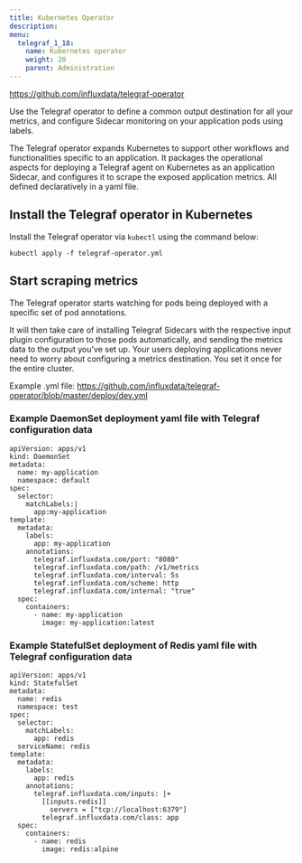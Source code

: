 ```yaml
---
title: Kubernetes Operator
description:
menu:
  telegraf_1_18:
    name: Kubernetes operator
    weight: 20
    parent: Administration
---
```


https://github.com/influxdata/telegraf-operator

Use the Telegraf operator to define a common output destination for all your metrics, and configure Sidecar monitoring on your application pods using labels.

The Telegraf operator expands Kubernetes to support other workflows and functionalities specific to an application. It packages the operational aspects for deploying a Telegraf agent on Kubernetes as an application Sidecar, and configures it to scrape the exposed application metrics. All defined declaratively in a yaml file.

## Install the Telegraf operator in Kubernetes

Install the Telegraf operator via `kubectl` using the command below:

`kubectl apply -f telegraf-operator.yml`


## Start scraping metrics

The Telegraf operator starts watching for pods being deployed with a specific set of pod annotations.

It will then take care of installing Telegraf Sidecars with the respective input plugin configuration to those pods automatically, and sending the metrics data to the output you’ve set up. Your users deploying applications never need to worry about configuring a metrics destination. You set it once for the entire cluster.

Example .yml file: https://github.com/influxdata/telegraf-operator/blob/master/deploy/dev.yml


### Example DaemonSet deployment yaml file with Telegraf configuration data

```
apiVersion: apps/v1
kind: DaemonSet
metadata:
  name: my-application
  namespace: default
spec:
  selector:
    matchLabels:|
      app:my-application
template:
  metadata:
    labels:
      app: my-application
    annotations:
      telegraf.influxdata.com/port: "8080"
      telegraf.influxdata.com/path: /v1/metrics
      telegraf.influxdata.com/interval: 5s
      telegraf.influxdata.com/scheme: http
      telegraf.influxdata.com/internal: "true"
  spec:
    containers:
      - name: my-application
        image: my-application:latest
```

### Example StatefulSet deployment of Redis yaml file with Telegraf configuration data

```
apiVersion: apps/v1
kind: StatefulSet
metadata:
  name: redis
  namespace: test
spec:
  selector:
    matchLabels:
      app: redis
  serviceName: redis
template:
  metadata:
    labels:
      app: redis
    annotations:
      telegraf.influxdata.com/inputs: |+
        [[inputs.redis]]
          servers = ["tcp://localhost:6379"]
        telegraf.influxdata.com/class: app
  spec:
    containers:
      - name: redis
        image: redis:alpine
```
